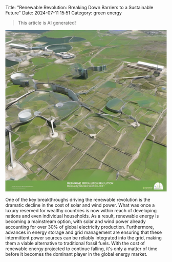 Title: "Renewable Revolution: Breaking Down Barriers to a Sustainable Future"
Date: 2024-07-11 15:51
Category: green energy

> This article is AI generated!

![Alt Text](images/2024-07-11-renewable-revolution-breaking-down-barriers-to-a-sustainable-future.png)

One of the key breakthroughs driving the renewable revolution is the dramatic decline in the cost of solar and wind power. What was once a luxury reserved for wealthy countries is now within reach of developing nations and even individual households. As a result, renewable energy is becoming a mainstream option, with solar and wind power already accounting for over 30% of global electricity production. Furthermore, advances in energy storage and grid management are ensuring that these intermittent power sources can be reliably integrated into the grid, making them a viable alternative to traditional fossil fuels. With the cost of renewable energy projected to continue falling, it's only a matter of time before it becomes the dominant player in the global energy market.
